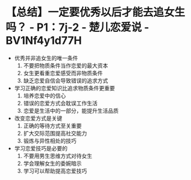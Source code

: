 # 【总结】一定要优秀以后才能去追女生吗？ - P1：7j-2 - 楚儿恋爱说 - BV1Nf4y1d77H

-   优秀并非追女生的唯一条件
    1.  不要把物质条件当作恋爱的最大资本
    2.  女生更看重恋爱感受而非物质条件
    3.  缺乏恋爱自信会导致错误的追求方式
-   学习正确的恋爱知识比追求物质条件更重要
    1.  培养恋爱中的信心
    2.  错误的恋爱方式会耽误工作生活
    3.  恋爱是生活中的一部分，能提升生活品质
-   改变恋爱方式是关键
    1.  正确的等待方式至关重要
    2.  扩大交际范围提高社交能力
    3.  锻炼与异性相处的技巧
-   学习恋爱技巧是必要的
    1.  不要用男生思维方式对待女生
    2.  学会理解女生的委婉暗示
    3.  学习可以帮助提高恋爱技巧